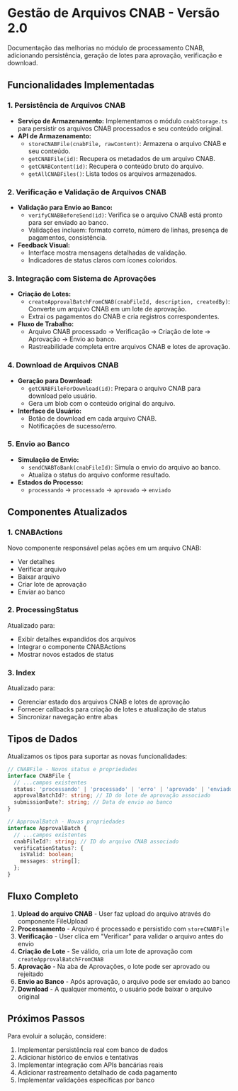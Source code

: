 # Gestão de Arquivos CNAB - Versão 2.0

Documentação das melhorias no módulo de processamento CNAB, adicionando persistência, geração de lotes para aprovação, verificação e download.

## Funcionalidades Implementadas

### 1. Persistência de Arquivos CNAB

- **Serviço de Armazenamento:** Implementamos o módulo `cnabStorage.ts` para persistir os arquivos CNAB processados e seu conteúdo original.
- **API de Armazenamento:**
  - `storeCNABFile(cnabFile, rawContent)`: Armazena o arquivo CNAB e seu conteúdo.
  - `getCNABFile(id)`: Recupera os metadados de um arquivo CNAB.
  - `getCNABContent(id)`: Recupera o conteúdo bruto do arquivo.
  - `getAllCNABFiles()`: Lista todos os arquivos armazenados.

### 2. Verificação e Validação de Arquivos CNAB

- **Validação para Envio ao Banco:**
  - `verifyCNABBeforeSend(id)`: Verifica se o arquivo CNAB está pronto para ser enviado ao banco.
  - Validações incluem: formato correto, número de linhas, presença de pagamentos, consistência.
- **Feedback Visual:**
  - Interface mostra mensagens detalhadas de validação.
  - Indicadores de status claros com ícones coloridos.

### 3. Integração com Sistema de Aprovações

- **Criação de Lotes:**
  - `createApprovalBatchFromCNAB(cnabFileId, description, createdBy)`: Converte um arquivo CNAB em um lote de aprovação.
  - Extrai os pagamentos do CNAB e cria registros correspondentes.
- **Fluxo de Trabalho:**
  - Arquivo CNAB processado → Verificação → Criação de lote → Aprovação → Envio ao banco.
  - Rastreabilidade completa entre arquivos CNAB e lotes de aprovação.

### 4. Download de Arquivos CNAB

- **Geração para Download:**
  - `getCNABFileForDownload(id)`: Prepara o arquivo CNAB para download pelo usuário.
  - Gera um blob com o conteúdo original do arquivo.
- **Interface de Usuário:**
  - Botão de download em cada arquivo CNAB.
  - Notificações de sucesso/erro.

### 5. Envio ao Banco

- **Simulação de Envio:**
  - `sendCNABToBank(cnabFileId)`: Simula o envio do arquivo ao banco.
  - Atualiza o status do arquivo conforme resultado.
- **Estados do Processo:**
  - `processando` → `processado` → `aprovado` → `enviado`

## Componentes Atualizados

### 1. CNABActions
Novo componente responsável pelas ações em um arquivo CNAB:
- Ver detalhes
- Verificar arquivo
- Baixar arquivo
- Criar lote de aprovação
- Enviar ao banco

### 2. ProcessingStatus
Atualizado para:
- Exibir detalhes expandidos dos arquivos
- Integrar o componente CNABActions
- Mostrar novos estados de status

### 3. Index
Atualizado para:
- Gerenciar estado dos arquivos CNAB e lotes de aprovação
- Fornecer callbacks para criação de lotes e atualização de status
- Sincronizar navegação entre abas

## Tipos de Dados

Atualizamos os tipos para suportar as novas funcionalidades:

```typescript
// CNABFile - Novos status e propriedades
interface CNABFile {
  // ...campos existentes
  status: 'processando' | 'processado' | 'erro' | 'aprovado' | 'enviado';
  approvalBatchId?: string; // ID do lote de aprovação associado
  submissionDate?: string; // Data de envio ao banco
}

// ApprovalBatch - Novas propriedades
interface ApprovalBatch {
  // ...campos existentes
  cnabFileId?: string; // ID do arquivo CNAB associado
  verificationStatus?: {
    isValid: boolean;
    messages: string[];
  };
}
```

## Fluxo Completo

1. **Upload do arquivo CNAB** - User faz upload do arquivo através do componente FileUpload
2. **Processamento** - Arquivo é processado e persistido com `storeCNABFile`
3. **Verificação** - User clica em "Verificar" para validar o arquivo antes do envio
4. **Criação de Lote** - Se válido, cria um lote de aprovação com `createApprovalBatchFromCNAB`
5. **Aprovação** - Na aba de Aprovações, o lote pode ser aprovado ou rejeitado
6. **Envio ao Banco** - Após aprovação, o arquivo pode ser enviado ao banco
7. **Download** - A qualquer momento, o usuário pode baixar o arquivo original

## Próximos Passos

Para evoluir a solução, considere:

1. Implementar persistência real com banco de dados
2. Adicionar histórico de envios e tentativas
3. Implementar integração com APIs bancárias reais
4. Adicionar rastreamento detalhado de cada pagamento
5. Implementar validações específicas por banco 